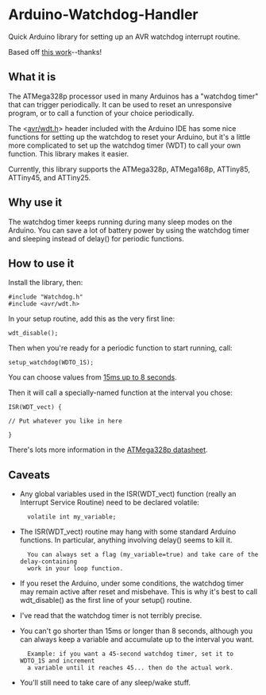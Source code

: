 # Arduino-Watchdog-Handler
Quick Arduino library for setting up an AVR watchdog interrupt routine. 

Based off [this work](http://letsmakerobots.com/blog/project2501/notes-putting-arduino-sleep)--thanks!

## What it is

The ATMega328p processor used in many Arduinos has a "watchdog timer" that can trigger periodically. It can be used to reset an unresponsive program, or to call a function of your choice periodically.

The <[avr/wdt.h](http://www.nongnu.org/avr-libc/user-manual/group__avr__watchdog.html)> header included with the Arduino IDE has some nice functions for setting up the watchdog to reset your Arduino, but it's a little more complicated to set up the watchdog timer (WDT) to call your own function. This library makes it easier.

Currently, this library supports the ATMega328p, ATMega168p, ATTiny85, ATTiny45, and ATTiny25. 

## Why use it

The watchdog timer keeps running during many sleep modes on the Arduino. You can save a lot of battery power by using the watchdog timer and sleeping instead of delay() for periodic functions.

## How to use it

Install the library, then:

	#include "Watchdog.h"
	#include <avr/wdt.h>

In your setup routine, add this as the very first line:

	wdt_disable();

Then when you're ready for a periodic function to start running, call:

	setup_watchdog(WDTO_1S);

You can choose values from [15ms up to 8 seconds](http://www.nongnu.org/avr-libc/user-manual/group__avr__watchdog.html).

Then it will call a specially-named function at the interval you chose:

	ISR(WDT_vect) {
	
	// Put whatever you like in here
	
	}

There's lots more information in the [ATMega328p datasheet](http://www.atmel.com/images/Atmel-8271-8-bit-AVR-Microcontroller-ATmega48A-48PA-88A-88PA-168A-168PA-328-328P_datasheet_Complete.pdf).
## Caveats

* Any global variables used in the ISR(WDT_vect) function (really an Interrupt Service Routine) need to be declared volatile:

		volatile int my_variable;


* The ISR(WDT_vect) routine may hang with some standard Arduino functions. In particular, anything involving delay() seems to kill it. 

		You can always set a flag (my_variable=true) and take care of the delay-containing 
		work in your loop function.

* If you reset the Arduino, under some conditions, the watchdog timer may remain active after reset and misbehave. This is why it's best to call wdt_disable() as the first line of your setup() routine. 

* I've read that the watchdog timer is not terribly precise. 

* You can't go shorter than 15ms or longer than 8 seconds, although you can always keep a variable and accumulate up to the interval you want. 

		Example: if you want a 45-second watchdog timer, set it to WDTO_1S and increment 
		a variable until it reaches 45... then do the actual work. 

* You'll still need to take care of any sleep/wake stuff.




